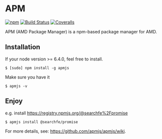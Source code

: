 # APM

[![npm](https://img.shields.io/npm/v/apmjs.svg)](https://www.npmjs.org/package/apmjs)
[![Build Status](https://travis-ci.org/apmjs/apmjs.svg?branch=master)](https://travis-ci.org/apmjs/apmjs)
[![Coveralls](https://img.shields.io/coveralls/apmjs/apmjs.svg)](https://coveralls.io/github/apmjs/apmjs?branch=master)

APM (AMD Package Manager) is a npm-based package manager for AMD. 

## Installation

If your node version >= 6.4.0, feel free to install.
```
$ [sudo] npm install -g apmjs
```

Make sure you have it
```
$ apmjs -v
```

## Enjoy
e.g. install https://registry.npmjs.org/@searchfe%2Fpromise
```
$ apmjs install @searchfe/promise
```

For more details, see: https://github.com/apmjs/apmjs/wiki.

